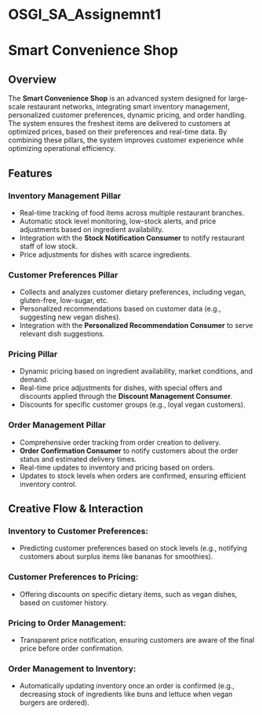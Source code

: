 # OSGI_SA_Assignemnt1

# Smart Convenience Shop

## Overview
The **Smart Convenience Shop** is an advanced system designed for large-scale restaurant networks, integrating smart inventory management, personalized customer preferences, dynamic pricing, and order handling. The system ensures the freshest items are delivered to customers at optimized prices, based on their preferences and real-time data. By combining these pillars, the system improves customer experience while optimizing operational efficiency.

## Features

### Inventory Management Pillar
- Real-time tracking of food items across multiple restaurant branches.
- Automatic stock level monitoring, low-stock alerts, and price adjustments based on ingredient availability.
- Integration with the **Stock Notification Consumer** to notify restaurant staff of low stock.
- Price adjustments for dishes with scarce ingredients.

### Customer Preferences Pillar
- Collects and analyzes customer dietary preferences, including vegan, gluten-free, low-sugar, etc.
- Personalized recommendations based on customer data (e.g., suggesting new vegan dishes).
- Integration with the **Personalized Recommendation Consumer** to serve relevant dish suggestions.

### Pricing Pillar
- Dynamic pricing based on ingredient availability, market conditions, and demand.
- Real-time price adjustments for dishes, with special offers and discounts applied through the **Discount Management Consumer**.
- Discounts for specific customer groups (e.g., loyal vegan customers).

### Order Management Pillar
- Comprehensive order tracking from order creation to delivery.
- **Order Confirmation Consumer** to notify customers about the order status and estimated delivery times.
- Real-time updates to inventory and pricing based on orders.
- Updates to stock levels when orders are confirmed, ensuring efficient inventory control.

## Creative Flow & Interaction

### Inventory to Customer Preferences:
- Predicting customer preferences based on stock levels (e.g., notifying customers about surplus items like bananas for smoothies).

### Customer Preferences to Pricing:
- Offering discounts on specific dietary items, such as vegan dishes, based on customer history.

### Pricing to Order Management:
- Transparent price notification, ensuring customers are aware of the final price before order confirmation.

### Order Management to Inventory:
- Automatically updating inventory once an order is confirmed (e.g., decreasing stock of ingredients like buns and lettuce when vegan burgers are ordered).
